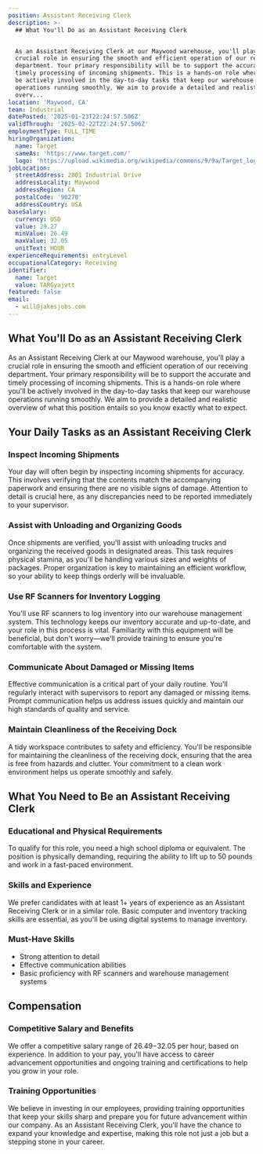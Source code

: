 ```yaml
---
position: Assistant Receiving Clerk
description: >-
  ## What You'll Do as an Assistant Receiving Clerk


  As an Assistant Receiving Clerk at our Maywood warehouse, you'll play a
  crucial role in ensuring the smooth and efficient operation of our receiving
  department. Your primary responsibility will be to support the accurate and
  timely processing of incoming shipments. This is a hands-on role where you'll
  be actively involved in the day-to-day tasks that keep our warehouse
  operations running smoothly. We aim to provide a detailed and realistic
  overv...
location: 'Maywood, CA'
team: Industrial
datePosted: '2025-01-23T22:24:57.506Z'
validThrough: '2025-02-22T22:24:57.506Z'
employmentType: FULL_TIME
hiringOrganization:
  name: Target
  sameAs: 'https://www.target.com/'
  logo: 'https://upload.wikimedia.org/wikipedia/commons/9/9a/Target_logo.svg'
jobLocation:
  streetAddress: 2801 Industrial Drive
  addressLocality: Maywood
  addressRegion: CA
  postalCode: '90270'
  addressCountry: USA
baseSalary:
  currency: USD
  value: 29.27
  minValue: 26.49
  maxValue: 32.05
  unitText: HOUR
experienceRequirements: entryLevel
occupationalCategory: Receiving
identifier:
  name: Target
  value: TARGyajvtt
featured: false
email:
  - will@jakesjobs.com
---
```




## What You'll Do as an Assistant Receiving Clerk

As an Assistant Receiving Clerk at our Maywood warehouse, you'll play a crucial role in ensuring the smooth and efficient operation of our receiving department. Your primary responsibility will be to support the accurate and timely processing of incoming shipments. This is a hands-on role where you'll be actively involved in the day-to-day tasks that keep our warehouse operations running smoothly. We aim to provide a detailed and realistic overview of what this position entails so you know exactly what to expect.

## Your Daily Tasks as an Assistant Receiving Clerk

### Inspect Incoming Shipments

Your day will often begin by inspecting incoming shipments for accuracy. This involves verifying that the contents match the accompanying paperwork and ensuring there are no visible signs of damage. Attention to detail is crucial here, as any discrepancies need to be reported immediately to your supervisor.

### Assist with Unloading and Organizing Goods

Once shipments are verified, you'll assist with unloading trucks and organizing the received goods in designated areas. This task requires physical stamina, as you'll be handling various sizes and weights of packages. Proper organization is key to maintaining an efficient workflow, so your ability to keep things orderly will be invaluable.

### Use RF Scanners for Inventory Logging

You'll use RF scanners to log inventory into our warehouse management system. This technology keeps our inventory accurate and up-to-date, and your role in this process is vital. Familiarity with this equipment will be beneficial, but don't worry—we'll provide training to ensure you're comfortable with the system.

### Communicate About Damaged or Missing Items

Effective communication is a critical part of your daily routine. You'll regularly interact with supervisors to report any damaged or missing items. Prompt communication helps us address issues quickly and maintain our high standards of quality and service.

### Maintain Cleanliness of the Receiving Dock

A tidy workspace contributes to safety and efficiency. You'll be responsible for maintaining the cleanliness of the receiving dock, ensuring that the area is free from hazards and clutter. Your commitment to a clean work environment helps us operate smoothly and safely.

## What You Need to Be an Assistant Receiving Clerk

### Educational and Physical Requirements

To qualify for this role, you need a high school diploma or equivalent. The position is physically demanding, requiring the ability to lift up to 50 pounds and work in a fast-paced environment. 

### Skills and Experience

We prefer candidates with at least 1+ years of experience as an Assistant Receiving Clerk or in a similar role. Basic computer and inventory tracking skills are essential, as you'll be using digital systems to manage inventory.

### Must-Have Skills

- Strong attention to detail
- Effective communication abilities
- Basic proficiency with RF scanners and warehouse management systems

## Compensation

### Competitive Salary and Benefits

We offer a competitive salary range of $26.49-$32.05 per hour, based on experience. In addition to your pay, you'll have access to career advancement opportunities and ongoing training and certifications to help you grow in your role.

### Training Opportunities

We believe in investing in our employees, providing training opportunities that keep your skills sharp and prepare you for future advancement within our company. As an Assistant Receiving Clerk, you'll have the chance to expand your knowledge and expertise, making this role not just a job but a stepping stone in your career.

